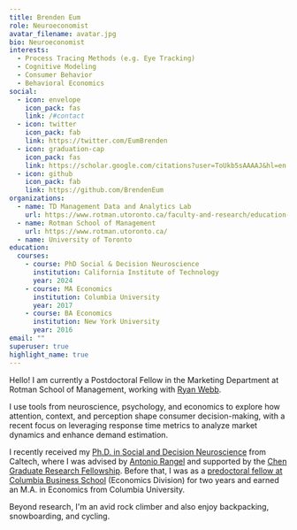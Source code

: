 ```yaml
---
title: Brenden Eum
role: Neuroeconomist
avatar_filename: avatar.jpg
bio: Neuroeconomist
interests:
  - Process Tracing Methods (e.g. Eye Tracking)
  - Cognitive Modeling
  - Consumer Behavior
  - Behavioral Economics
social:
  - icon: envelope
    icon_pack: fas
    link: /#contact
  - icon: twitter
    icon_pack: fab
    link: https://twitter.com/EumBrenden
  - icon: graduation-cap
    icon_pack: fas
    link: https://scholar.google.com/citations?user=ToUkb5sAAAAJ&hl=en
  - icon: github
    icon_pack: fab
    link: https://github.com/BrendenEum
organizations:
  - name: TD Management Data and Analytics Lab
    url: https://www.rotman.utoronto.ca/faculty-and-research/education-labs/td-management-data-and-analytics-lab/
  - name: Rotman School of Management
    url: https://www.rotman.utoronto.ca/
  - name: University of Toronto
education:
  courses:
    - course: PhD Social & Decision Neuroscience
      institution: California Institute of Technology
      year: 2024
    - course: MA Economics
      institution: Columbia University
      year: 2017
    - course: BA Economics
      institution: New York University
      year: 2016
email: ""
superuser: true
highlight_name: true
---
```


Hello! I am currently a Postdoctoral Fellow in the Marketing Department at Rotman School of Management, working with [Ryan Webb](http://ryan-webb.com/).

I use tools from neuroscience, psychology, and economics to explore how attention, context, and perception shape consumer decision-making, with a recent focus on leveraging response time metrics to analyze market dynamics and enhance demand estimation.

I recently received my [Ph.D. in Social and Decision Neuroscience](https://www.hss.caltech.edu/graduate-studies/social-and-decision-neuroscience-phd-program) from Caltech, where I was advised by [Antonio Rangel](https://www.rnl.caltech.edu/) and supported by the [Chen Graduate Research Fellowship](https://neuroscience.caltech.edu/people/chen-graduate-fellows/2019-2020). Before that, I was as a [predoctoral fellow at Columbia Business School](https://business.columbia.edu/research-resources/research-opportunities/predoctoral-staff-associates) (Economics Division) for two years and earned an M.A. in Economics from Columbia University.

Beyond research, I'm an avid rock climber and also enjoy backpacking, snowboarding, and cycling. 
